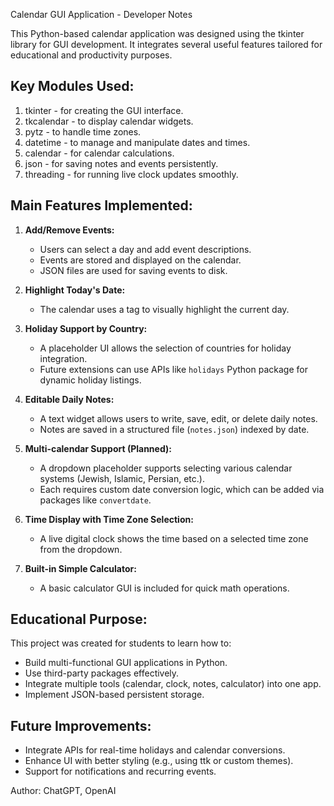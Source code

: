 
Calendar GUI Application - Developer Notes

This Python-based calendar application was designed using the tkinter library for GUI development. It integrates several useful features tailored for educational and productivity purposes.

Key Modules Used:
-----------------
1. tkinter          - for creating the GUI interface.
2. tkcalendar       - to display calendar widgets.
3. pytz             - to handle time zones.
4. datetime         - to manage and manipulate dates and times.
5. calendar         - for calendar calculations.
6. json             - for saving notes and events persistently.
7. threading        - for running live clock updates smoothly.

Main Features Implemented:
--------------------------
1. **Add/Remove Events:**
   - Users can select a day and add event descriptions.
   - Events are stored and displayed on the calendar.
   - JSON files are used for saving events to disk.

2. **Highlight Today's Date:**
   - The calendar uses a tag to visually highlight the current day.

3. **Holiday Support by Country:**
   - A placeholder UI allows the selection of countries for holiday integration.
   - Future extensions can use APIs like `holidays` Python package for dynamic holiday listings.

4. **Editable Daily Notes:**
   - A text widget allows users to write, save, edit, or delete daily notes.
   - Notes are saved in a structured file (`notes.json`) indexed by date.

5. **Multi-calendar Support (Planned):**
   - A dropdown placeholder supports selecting various calendar systems (Jewish, Islamic, Persian, etc.).
   - Each requires custom date conversion logic, which can be added via packages like `convertdate`.

6. **Time Display with Time Zone Selection:**
   - A live digital clock shows the time based on a selected time zone from the dropdown.

7. **Built-in Simple Calculator:**
   - A basic calculator GUI is included for quick math operations.

Educational Purpose:
---------------------
This project was created for students to learn how to:
- Build multi-functional GUI applications in Python.
- Use third-party packages effectively.
- Integrate multiple tools (calendar, clock, notes, calculator) into one app.
- Implement JSON-based persistent storage.

Future Improvements:
---------------------
- Integrate APIs for real-time holidays and calendar conversions.
- Enhance UI with better styling (e.g., using ttk or custom themes).
- Support for notifications and recurring events.

Author: ChatGPT, OpenAI
